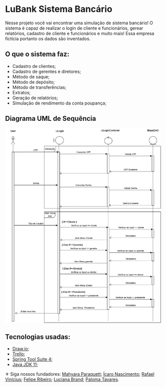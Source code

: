 # LuBank Sistema Bancário
Nesse projeto você vai encontrar uma simulação de sistema bancário! 
O sistema é capaz de realizar o login de cliente e funcionários, gerear relatórios, cadastro de cliente e funcionários e muito mais! 
Essa empresa fictícia portanto os dados são inventados.

## O que o sistema faz:
- Cadastro de clientes;
- Cadastro de gerentes e diretores;
- Método de saque;
- Método de depósito;
- Método de transferências;
- Extratos;
- Geração de relatórios;
- Simulação de rendimento da conta poupança;

## Diagrama UML de Sequência
<div align="center">
<img src="https://github.com/philippusv/POO_Grupo/blob/02c2512db37f53469edcbd6006a974dfd713df51/Diagrama%20de%20sequencia%20UML.drawio.png">
 </div>


## Tecnologias usadas:
- [Draw.io](https://app.diagrams.net/);
- [Trello](https://trello.com/b/qRhzIPh5/projeto-final-database);
- [Spring Tool Suite 4](https://spring.io/tools);
- [Java JDK 11](https://www.oracle.com/br/java/technologies/javase/jdk11-archive-downloads.html);



⚜️ Siga nossos fundadores:
[Mahyara Paraquett](https://github.com/MahyParaquett);
[Ícaro Nascimento](https://github.com/ikaro460);
[Rafael Vinícius](https://github.com/RafaelVPL);
[Felipe Ribeiro](https://github.com/FelipeSutter);
[Luciana Brand](https://github.com/lucianabrand);
[Paloma Tavares](https://github.com/PalomaPts).
